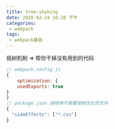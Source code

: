 ```yaml
---
title: tree-shaking
date: 2020-02-24 10:28 下午
categories: 
 - webpack
tags: 
 - webpack基础
---
```

摇树机制 => 帮你干掉没有用到的代码
<!-- more -->

```javascript
// webpack.config.js
{
    optimization: {
    usedExports: true
}
}
// package.json 排除掉不需要摇树优化的文件
{
  "sideEffects": ["*.css"]
}
```

